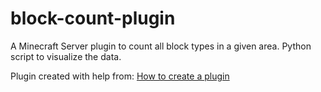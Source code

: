 # block-count-plugin
A Minecraft Server plugin to count all block types in a given area. Python script to visualize the data.

Plugin created with help from:
[How to create a plugin](https://bukkit.fandom.com/wiki/Plugin_Tutorial_(Eclipse))
